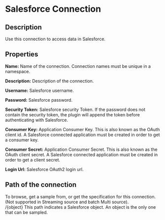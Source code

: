 # Salesforce Connection

Description
-----------
Use this connection to access data in Salesforce.

Properties
----------
**Name:** Name of the connection. Connection names must be unique in a namespace.

**Description:** Description of the connection.

**Username:** Salesforce username.

**Password:** Salesforce password.

**Security Token:** Salesforce security Token. If the password does not contain the security token, the plugin
will append the token before authenticating with Salesforce.

**Consumer Key:** Application Consumer Key. This is also known as the OAuth client id.
A Salesforce connected application must be created in order to get a consumer key.

**Consumer Secret:** Application Consumer Secret. This is also known as the OAuth client secret.
A Salesforce connected application must be created in order to get a client secret.

**Login Url:** Salesforce OAuth2 login url.

Path of the connection
----------------------
To browse, get a sample from, or get the specification for this connection. (Not supported in Streaming source and 
batch Multi source).  
/{object} This path indicates a Salesforce object. An object is the only one that can be sampled.